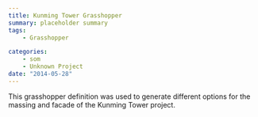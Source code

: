 ```yaml
---
title: Kunming Tower Grasshopper
summary: placeholder summary
tags:
    - Grasshopper

categories:
    - som
    - Unknown Project
date: "2014-05-28"
---
```


This grasshopper definition was used to generate different options for the massing and facade of the Kunming Tower project.
